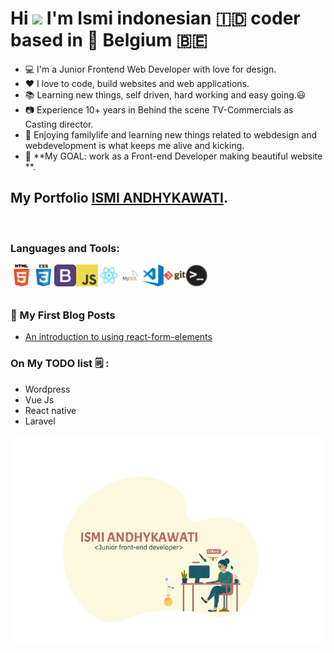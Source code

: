 
# Hi <img src="https://media.giphy.com/media/hvRJCLFzcasrR4ia7z/giphy.gif" width="25px"> I'm Ismi indonesian 🇮🇩 coder based in 📍 Belgium 🇧🇪


- :computer: I'm a Junior Frontend Web Developer with love for design.
- :heart: I love to code, build websites and web applications.
- :books: Learning new things, self driven, hard working and easy going.:smiley:
- :camera: Experience 10+ years in Behind the scene TV-Commercials as Casting director.
- :tulip: Enjoying familylife and learning new things related to webdesign and webdevelopment is what keeps me alive and kicking.
- :electric_plug: **My GOAL: work as a Front-end Developer making beautiful  website **.



## My Portfolio  [ISMI ANDHYKAWATI](https://ismi-portfolio.netlify.app/).

 <p>&nbsp;</p>
 
### Languages and Tools:
<img align="left" alt="HTML5" width="35px" src="https://raw.githubusercontent.com/github/explore/80688e429a7d4ef2fca1e82350fe8e3517d3494d/topics/html/html.png" />
<img align="left" alt="CSS3" width="35px" src="https://raw.githubusercontent.com/github/explore/80688e429a7d4ef2fca1e82350fe8e3517d3494d/topics/css/css.png" /> 
<img align="left" alt="Bootstrap" width="35px" src="https://raw.githubusercontent.com/github/explore/80688e429a7d4ef2fca1e82350fe8e3517d3494d/topics/bootstrap/bootstrap.png" />
<img align="left" alt="JavaScript" width="35px" src="https://raw.githubusercontent.com/github/explore/80688e429a7d4ef2fca1e82350fe8e3517d3494d/topics/javascript/javascript.png" />  
<img align="left" alt="React" width="35px" src="https://raw.githubusercontent.com/github/explore/80688e429a7d4ef2fca1e82350fe8e3517d3494d/topics/react/react.png" />
<img align="left" alt="MySQL" width="35px" src="https://raw.githubusercontent.com/github/explore/80688e429a7d4ef2fca1e82350fe8e3517d3494d/topics/mysql/mysql.png" />
<img align="left" alt="Visual Studio Code" width="35px" src="https://raw.githubusercontent.com/github/explore/80688e429a7d4ef2fca1e82350fe8e3517d3494d/topics/visual-studio-code/visual-studio-code.png" />
<img align="left" alt="Git" width="35px" src="https://raw.githubusercontent.com/github/explore/80688e429a7d4ef2fca1e82350fe8e3517d3494d/topics/git/git.png" />
<img align="left" alt="Terminal" width="35px" src="https://raw.githubusercontent.com/github/explore/80688e429a7d4ef2fca1e82350fe8e3517d3494d/topics/terminal/terminal.png" />
 
 
 <p>&nbsp;</p>


<p>&nbsp;</p>

### 📕 My First Blog Posts
- [An introduction to using react-form-elements](https://dev.to/ismiandhyka18/an-introduction-of-using-react-form-elements-51ng)


### On My TODO list 🗒 :
- Wordpress
- Vue Js
- React native
- Laravel

![ismi](ismi.png)
